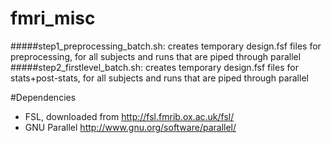 # fmri_misc

#####step1_preprocessing_batch.sh: creates temporary design.fsf files for preprocessing, for all subjects and runs that are piped through parallel 
#####step2_firstlevel_batch.sh: creates temporary design.fsf files for stats+post-stats, for all subjects and runs that are piped through parallel

#Dependencies
* FSL, downloaded from http://fsl.fmrib.ox.ac.uk/fsl/
* GNU Parallel http://www.gnu.org/software/parallel/
